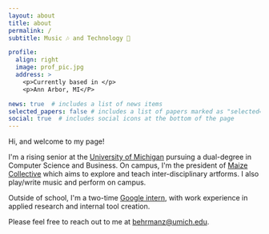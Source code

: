 ```yaml
---
layout: about
title: about
permalink: /
subtitle: Music 🎶 and Technology 🤖

profile:
  align: right
  image: prof_pic.jpg
  address: >
    <p>Currently based in </p>
    <p>Ann Arbor, MI</P>

news: true  # includes a list of news items
selected_papers: false # includes a list of papers marked as "selected={true}"
social: true  # includes social icons at the bottom of the page
---
```

Hi, and welcome to my page!

I'm a rising senior at the [University of Michigan](http://umich.edu) pursuing a dual-degree in Computer Science and Business. On campus, I'm the president of [Maize Collective](https://www.instagram.com/maizecollective/?hl=en) which aims to explore and teach inter-disciplinary artforms. I also play/write music and perform on campus.

Outside of school, I'm a two-time [Google intern](https://careers.google.com/students/), with work experience in applied research and internal tool creation.

Please feel free to reach out to me at behrmanz@umich.edu. 
